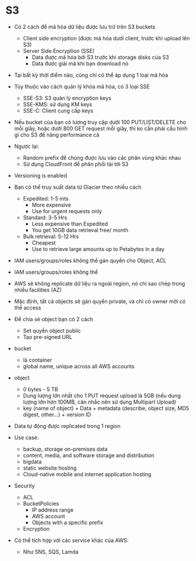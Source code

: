# S3 
- Có 2 cách để mã hóa dữ liệu được lưu trữ trên S3 buckets
    - Client side encryption (được mã hóa dưới client, trước khi upload lên S3)
    - Server Side Encryption (SSE)
        - Data được mã hóa bởi S3 trước khi storage disks của S3 
        - Data được giải mã khi bạn download nó 
- Tại bất kỳ thời điểm nào, cũng chỉ có thể áp dụng 1 loại mã hóa 
- Tùy thuộc vào cách quản lý khóa mã hóa, có 3 loại SSE
    - SSE-S3: S3 quản lý encryption keys
    - SSE-KMS: sử dụng KM keys
    - SSE-C: Client cung cấp keys

- Nếu bucket của bạn có lượng truy cập dưới 100 PUT/LIST/DELETE cho mỗi giây, hoặc dưới 800 GET request mỗi giây, thì ko cần phải cấu hình gì cho S3 để nâng performance cả
- Ngược lại: 
    - Random prefix để chúng được lưu vào các phân vùng khác nhau
    - Sử dụng CloudFront để phân phối tải tới S3
- Versioning is enabled

- Bạn có thể truy suất data từ Glacier theo nhiều cách
    - Expedited: 1-5 mts
        - More expensive
        - Use for urgent requests only
    - Standard: 3-5 Hrs
        - Less expensive than Expedited
        - You get 10GB data retrieval free/ month
    - Bulk retrieval: 5-12 Hrs
        - Cheapest
        - Use to retrieve large amounts up to Petabytes in a day

- IAM users/groups/roles không thể gán quyền cho Object, ACL
- IAM users/groups/roles không thể 
- AWS sẽ không replicate dữ liệu ra ngoài region, nó chỉ sao chép trong nhiều facilities (AZ)
- Mặc định, tất cả objects sẽ gán quyền private, và chỉ có owner mới có thể access
- Để chia sẻ object bạn có 2 cách
    - Set quyền object public 
    - Tạo pre-signed URL 

- bucket 
    - là container
    - global name, unique across all AWS accounts
- object
    - 0 bytes - 5 TB
    - Dung lượng lớn nhất cho 1 PUT request upload là 5GB (nếu dung lượng lớn hơn 100MB, cân nhắc nên sử dụng Multipart Upload)
    - key (name of object) + Data + metadata (describe, object size, MD5 digest, other...) + version ID
- Data tự động được replicated trong 1 region


- Use case:
    - backup, storage on-premises data
    - content, media, and software storage and distribution
    - bigdata
    - static website hosting
    - Cloud-native mobile and internet application hosting
- Security
    - ACL
    - BucketPolicies
        - IP address range
        - AWS account
        - Objects with a specific prefix
    - Encryption


- Có thể tích hợp với các service khác của AWS:
    - Như SNS, SQS, Lamda
    


